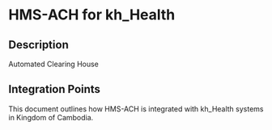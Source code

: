 # HMS-ACH for kh_Health

## Description

Automated Clearing House

## Integration Points

This document outlines how HMS-ACH is integrated with kh_Health systems in Kingdom of Cambodia.
